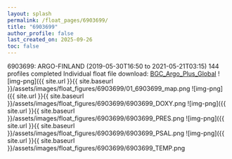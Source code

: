 ```yaml
---
layout: splash
permalink: /float_pages/6903699/
title: "6903699"
author_profile: false
last_created_on: 2025-09-26
toc: false
---
```

 
6903699: ARGO-FINLAND (2019-05-30T16:50 to 2021-05-21T03:15)
144 profiles completed
Individual float file download: [BGC_Argo_Plus_Global](https://ftp.soest.hawaii.edu/bgc_argo_plus/Individual_Floats/outliers_removed/6903699_Sprof_processed.nc)
![img-png]({{ site.url }}{{ site.baseurl }}/assets/images/float_figures/6903699/01_6903699_map.png
![img-png]({{ site.url }}{{ site.baseurl }}/assets/images/float_figures/6903699/6903699_DOXY.png
![img-png]({{ site.url }}{{ site.baseurl }}/assets/images/float_figures/6903699/6903699_PRES.png
![img-png]({{ site.url }}{{ site.baseurl }}/assets/images/float_figures/6903699/6903699_PSAL.png
![img-png]({{ site.url }}{{ site.baseurl }}/assets/images/float_figures/6903699/6903699_TEMP.png
